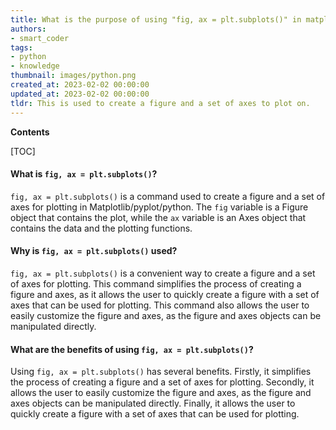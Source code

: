```yaml
---
title: What is the purpose of using "fig, ax = plt.subplots()" in matplotlib/pyplot/python?
authors:
- smart_coder
tags:
- python
- knowledge
thumbnail: images/python.png
created_at: 2023-02-02 00:00:00
updated_at: 2023-02-02 00:00:00
tldr: This is used to create a figure and a set of axes to plot on.
---
```


**Contents**

[TOC]

#### What is `fig, ax = plt.subplots()`?

`fig, ax = plt.subplots()` is a command used to create a figure and a set of axes for plotting in Matplotlib/pyplot/python. The `fig` variable is a Figure object that contains the plot, while the `ax` variable is an Axes object that contains the data and the plotting functions.

#### Why is `fig, ax = plt.subplots()` used?

`fig, ax = plt.subplots()` is a convenient way to create a figure and a set of axes for plotting. This command simplifies the process of creating a figure and axes, as it allows the user to quickly create a figure with a set of axes that can be used for plotting. This command also allows the user to easily customize the figure and axes, as the figure and axes objects can be manipulated directly.

#### What are the benefits of using `fig, ax = plt.subplots()`?

Using `fig, ax = plt.subplots()` has several benefits. Firstly, it simplifies the process of creating a figure and a set of axes for plotting. Secondly, it allows the user to easily customize the figure and axes, as the figure and axes objects can be manipulated directly. Finally, it allows the user to quickly create a figure with a set of axes that can be used for plotting.

